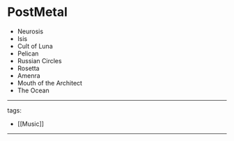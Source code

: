 # PostMetal

* Neurosis
* Isis
* Cult of Luna
* Pelican
* Russian Circles
* Rosetta
* Amenra
* Mouth of the Architect
* The Ocean

---
tags:
  - [[Music]]


---

